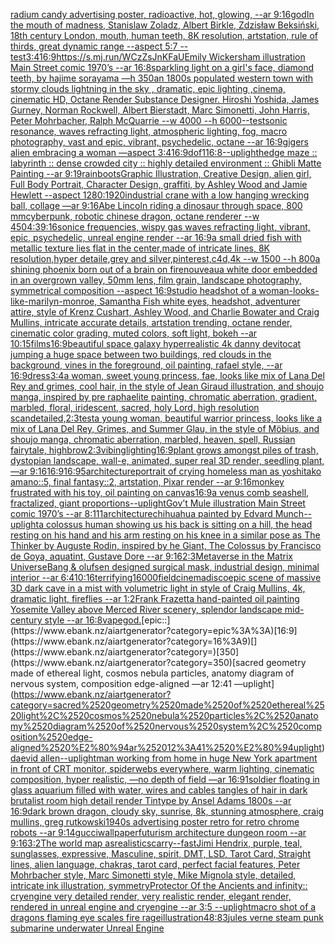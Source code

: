[radium candy advertising poster, radioactive, hot, glowing, --ar 9:16](https://www.ebank.nz/aiartgenerator?category=radium%2520candy%2520advertising%2520poster%2C%2520radioactive%2C%2520hot%2C%2520glowing%2C%2520--ar%25209%3A16)[god](https://www.ebank.nz/aiartgenerator?category=god)[In the mouth of madness, Stanislaw Zoladz, Albert Birkle, Zdzisław Beksiński, 18th century London, mouth, human teeth, 8K resolution, artstation, rule of thirds, great dynamic range --aspect 5:7 --test](https://www.ebank.nz/aiartgenerator?category=In%2520the%2520mouth%2520of%2520madness%2C%2520Stanislaw%2520Zoladz%2C%2520Albert%2520Birkle%2C%2520Zdzis%C5%82aw%2520Beksi%C5%84ski%2C%252018th%2520century%2520London%2C%2520mouth%2C%2520human%2520teeth%2C%25208K%2520resolution%2C%2520artstation%2C%2520rule%2520of%2520thirds%2C%2520great%2520dynamic%2520range%2520--aspect%25205%3A7%2520--test)[3:4](https://www.ebank.nz/aiartgenerator?category=3%3A4)[16:9](https://www.ebank.nz/aiartgenerator?category=16%3A9)[<https://s.mj.run/WCzZsJnKFaU>](https://www.ebank.nz/aiartgenerator?category=%3Chttps%3A//s.mj.run/WCzZsJnKFaU%3E)[Emily Wickersham illustration Main Street comic 1970’s --ar 16:8](https://www.ebank.nz/aiartgenerator?category=Emily%2520Wickersham%2520illustration%2520Main%2520Street%2520comic%25201970%E2%80%99s%2520--ar%252016%3A8)[sparkling light on a girl's face, diamond teeth, by hajime sorayama —h 350](https://www.ebank.nz/aiartgenerator?category=sparkling%2520light%2520on%2520a%2520girl%27s%2520face%2C%2520diamond%2520teeth%2C%2520by%2520hajime%2520sorayama%2520%E2%80%94h%2520350)[an 1800s populated western town with stormy clouds lightning in the sky , dramatic, epic lighting ,cinema, cinematic HD, Octane Render Substance Designer. Hiroshi Yoshida, James Gurney, Norman Rockwell, Albert Bierstadt, Marc Simonetti, John Harris, Peter Mohrbacher, Ralph McQuarrie --w 4000 --h 6000](https://www.ebank.nz/aiartgenerator?category=an%25201800s%2520populated%2520western%2520town%2520with%2520stormy%2520clouds%2520lightning%2520in%2520the%2520sky%2520%2C%2520dramatic%2C%2520epic%2520lighting%2520%2Ccinema%2C%2520cinematic%2520HD%2C%2520Octane%2520Render%2520Substance%2520Designer.%2520Hiroshi%2520Yoshida%2C%2520James%2520Gurney%2C%2520Norman%2520Rockwell%2C%2520Albert%2520Bierstadt%2C%2520Marc%2520Simonetti%2C%2520John%2520Harris%2C%2520Peter%2520Mohrbacher%2C%2520Ralph%2520McQuarrie%2520--w%25204000%2520--h%25206000)[--test](https://www.ebank.nz/aiartgenerator?category=--test)[sonic resonance, waves refracting light, atmospheric lighting, fog, macro photography, vast and epic, vibrant, psychedelic, octane --ar 16:9](https://www.ebank.nz/aiartgenerator?category=sonic%2520resonance%2C%2520waves%2520refracting%2520light%2C%2520atmospheric%2520lighting%2C%2520fog%2C%2520macro%2520photography%2C%2520vast%2520and%2520epic%2C%2520vibrant%2C%2520psychedelic%2C%2520octane%2520--ar%252016%3A9)[gigers alien embracing a woman —aspect 3:4](https://www.ebank.nz/aiartgenerator?category=gigers%2520alien%2520embracing%2520a%2520woman%2520%E2%80%94aspect%25203%3A4)[16:9](https://www.ebank.nz/aiartgenerator?category=16%3A9)[dof](https://www.ebank.nz/aiartgenerator?category=dof)[1](https://www.ebank.nz/aiartgenerator?category=1)[16:8](https://www.ebank.nz/aiartgenerator?category=16%3A8)[--uplight](https://www.ebank.nz/aiartgenerator?category=--uplight)[hedge maze :: labyrinth ::  dense crowded city :: highly detailed environment :: Ghibli Matte Painting --ar 9:19](https://www.ebank.nz/aiartgenerator?category=hedge%2520maze%2520%3A%3A%2520labyrinth%2520%3A%3A%2520%2520dense%2520crowded%2520city%2520%3A%3A%2520highly%2520detailed%2520environment%2520%3A%3A%2520Ghibli%2520Matte%2520Painting%2520--ar%25209%3A19)[rainboots](https://www.ebank.nz/aiartgenerator?category=rainboots)[Graphic Illustration, Creative Design, alien girl, Full Body Portrait, Character Design, graffiti, by Ashley Wood and Jamie Hewlett --aspect 1280:1920](https://www.ebank.nz/aiartgenerator?category=Graphic%2520Illustration%2C%2520Creative%2520Design%2C%2520alien%2520girl%2C%2520Full%2520Body%2520Portrait%2C%2520Character%2520Design%2C%2520graffiti%2C%2520by%2520Ashley%2520Wood%2520and%2520Jamie%2520Hewlett%2520--aspect%25201280%3A1920)[industrial crane with a low hanging wrecking ball, collage —ar 9:16](https://www.ebank.nz/aiartgenerator?category=industrial%2520crane%2520with%2520a%2520low%2520hanging%2520wrecking%2520ball%2C%2520collage%2520%E2%80%94ar%25209%3A16)[Abe Lincoln riding a dinosaur through space, 800 mm](https://www.ebank.nz/aiartgenerator?category=Abe%2520Lincoln%2520riding%2520a%2520dinosaur%2520through%2520space%2C%2520800%2520mm)[cyberpunk, robotic chinese dragon, octane renderer --w 450](https://www.ebank.nz/aiartgenerator?category=cyberpunk%2C%2520robotic%2520chinese%2520dragon%2C%2520octane%2520renderer%2520--w%2520450)[4:3](https://www.ebank.nz/aiartgenerator?category=4%3A3)[9:16](https://www.ebank.nz/aiartgenerator?category=9%3A16)[sonice frequencies, wispy gas waves refracting light, vibrant, epic, psychedelic, unreal engine render --ar 16:9](https://www.ebank.nz/aiartgenerator?category=sonice%2520frequencies%2C%2520wispy%2520gas%2520waves%2520refracting%2520light%2C%2520vibrant%2C%2520epic%2C%2520psychedelic%2C%2520unreal%2520engine%2520render%2520--ar%252016%3A9)[a small dried fish with metallic texture lies flat in the center,made of intricate lines, 8K resolution,hyper detaile,grey and silver,pinterest,c4d,4k --w 1500 --h 800](https://www.ebank.nz/aiartgenerator?category=a%2520small%2520dried%2520fish%2520with%2520metallic%2520texture%2520lies%2520flat%2520in%2520the%2520center%2Cmade%2520of%2520intricate%2520lines%2C%25208K%2520resolution%2Chyper%2520detaile%2Cgrey%2520and%2520silver%2Cpinterest%2Cc4d%2C4k%2520--w%25201500%2520--h%2520800)[a shining phoenix born out of a brain on fire](https://www.ebank.nz/aiartgenerator?category=a%2520shining%2520phoenix%2520born%2520out%2520of%2520a%2520brain%2520on%2520fire)[nouveau](https://www.ebank.nz/aiartgenerator?category=nouveau)[a white door embedded in an overgrown valley, 50mm lens, film grain, landscape photography, symmetrical composition --aspect 16:9](https://www.ebank.nz/aiartgenerator?category=a%2520white%2520door%2520embedded%2520in%2520an%2520overgrown%2520valley%2C%252050mm%2520lens%2C%2520film%2520grain%2C%2520landscape%2520photography%2C%2520symmetrical%2520composition%2520--aspect%252016%3A9)[studio headshot of a woman-looks-like-marilyn-monroe, Samantha Fish white eyes, headshot, adventurer attire, style of Krenz Cushart, Ashley Wood, and Charlie Bowater and Craig Mullins, intricate accurate details, artstation trending, octane render, cinematic color grading, muted colors, soft light, bokeh --ar 10:15](https://www.ebank.nz/aiartgenerator?category=studio%2520headshot%2520of%2520a%2520woman-looks-like-marilyn-monroe%2C%2520Samantha%2520Fish%2520white%2520eyes%2C%2520headshot%2C%2520adventurer%2520attire%2C%2520style%2520of%2520Krenz%2520Cushart%2C%2520Ashley%2520Wood%2C%2520and%2520Charlie%2520Bowater%2520and%2520Craig%2520Mullins%2C%2520intricate%2520accurate%2520details%2C%2520artstation%2520trending%2C%2520octane%2520render%2C%2520cinematic%2520color%2520grading%2C%2520muted%2520colors%2C%2520soft%2520light%2C%2520bokeh%2520--ar%252010%3A15)[films](https://www.ebank.nz/aiartgenerator?category=films)[16:9](https://www.ebank.nz/aiartgenerator?category=16%3A9)[beautiful space galaxy hyperrealistic 4k danny devito](https://www.ebank.nz/aiartgenerator?category=beautiful%2520space%2520galaxy%2520hyperrealistic%25204k%2520danny%2520devito)[cat jumping a huge space between two buildings, red clouds in the background,  vines in the foreground, oil painting, rafael style, --ar 16:9](https://www.ebank.nz/aiartgenerator?category=cat%2520jumping%2520a%2520huge%2520space%2520between%2520two%2520buildings%2C%2520red%2520clouds%2520in%2520the%2520background%2C%2520%2520vines%2520in%2520the%2520foreground%2C%2520oil%2520painting%2C%2520rafael%2520style%2C%2520--ar%252016%3A9)[dress](https://www.ebank.nz/aiartgenerator?category=dress)[3:4](https://www.ebank.nz/aiartgenerator?category=3%3A4)[a woman, sweet young princess, fae, looks like mix of Lana Del Rey and grimes, cool hair, in the style of Jean Giraud illustration, and shoujo manga, inspired by pre raphaelite painting, chromatic aberration, gradient, marbled, floral, iridescent, sacred, holy Lord, high resolution scan](https://www.ebank.nz/aiartgenerator?category=a%2520woman%2C%2520sweet%2520young%2520princess%2C%2520fae%2C%2520looks%2520like%2520mix%2520of%2520Lana%2520Del%2520Rey%2520and%2520grimes%2C%2520cool%2520hair%2C%2520in%2520the%2520style%2520of%2520Jean%2520Giraud%2520illustration%2C%2520and%2520shoujo%2520manga%2C%2520inspired%2520by%2520pre%2520raphaelite%2520painting%2C%2520chromatic%2520aberration%2C%2520gradient%2C%2520marbled%2C%2520floral%2C%2520iridescent%2C%2520sacred%2C%2520holy%2520Lord%2C%2520high%2520resolution%2520scan)[detailed,](https://www.ebank.nz/aiartgenerator?category=detailed%2C)[2:3](https://www.ebank.nz/aiartgenerator?category=2%3A3)[test](https://www.ebank.nz/aiartgenerator?category=test)[a young woman, beautiful warrior princess, looks like a mix of Lana Del Rey, Grimes, and Summer Glau, in the style of Möbius, and shoujo manga, chromatic aberration, marbled, heaven, spell, Russian fairytale, highbrow](https://www.ebank.nz/aiartgenerator?category=a%2520young%2520woman%2C%2520beautiful%2520warrior%2520princess%2C%2520looks%2520like%2520a%2520mix%2520of%2520Lana%2520Del%2520Rey%2C%2520Grimes%2C%2520and%2520Summer%2520Glau%2C%2520in%2520the%2520style%2520of%2520M%C3%B6bius%2C%2520and%2520shoujo%2520manga%2C%2520chromatic%2520aberration%2C%2520marbled%2C%2520heaven%2C%2520spell%2C%2520Russian%2520fairytale%2C%2520highbrow)[2:3](https://www.ebank.nz/aiartgenerator?category=2%3A3)[vibing](https://www.ebank.nz/aiartgenerator?category=vibing)[lighting](https://www.ebank.nz/aiartgenerator?category=lighting)[16:9](https://www.ebank.nz/aiartgenerator?category=16%3A9)[plant grows amongst piles of trash, dystopian landscape, wall-e, animated, super real 3D render, seedling plant, —ar 9:16](https://www.ebank.nz/aiartgenerator?category=plant%2520grows%2520amongst%2520piles%2520of%2520trash%2C%2520dystopian%2520landscape%2C%2520wall-e%2C%2520animated%2C%2520super%2520real%25203D%2520render%2C%2520seedling%2520plant%2C%2520%E2%80%94ar%25209%3A16)[16:9](https://www.ebank.nz/aiartgenerator?category=16%3A9)[16:9](https://www.ebank.nz/aiartgenerator?category=16%3A9)[5](https://www.ebank.nz/aiartgenerator?category=5)[architecture](https://www.ebank.nz/aiartgenerator?category=architecture)[portrait of crying homeless man as yoshitako amano::5, final fantasy::2, artstation, Pixar render --ar 9:16](https://www.ebank.nz/aiartgenerator?category=portrait%2520of%2520crying%2520homeless%2520man%2520as%2520yoshitako%2520amano%3A%3A5%2C%2520final%2520fantasy%3A%3A2%2C%2520artstation%2C%2520Pixar%2520render%2520--ar%25209%3A16)[monkey frustrated with his toy, oil painting on canvas](https://www.ebank.nz/aiartgenerator?category=monkey%2520frustrated%2520with%2520his%2520toy%2C%2520oil%2520painting%2520on%2520canvas)[16:9](https://www.ebank.nz/aiartgenerator?category=16%3A9)[a venus comb seashell, fractalized, giant proportions](https://www.ebank.nz/aiartgenerator?category=a%2520venus%2520comb%2520seashell%2C%2520fractalized%2C%2520giant%2520proportions)[--uplight](https://www.ebank.nz/aiartgenerator?category=--uplight)[Gov’t Mule illustration Main Street comic 1970’s --ar 8:11](https://www.ebank.nz/aiartgenerator?category=Gov%E2%80%99t%2520Mule%2520illustration%2520Main%2520Street%2520comic%25201970%E2%80%99s%2520--ar%25208%3A11)[1](https://www.ebank.nz/aiartgenerator?category=1)[architecture](https://www.ebank.nz/aiartgenerator?category=architecture)[chihuahua painted by Edvard Munch](https://www.ebank.nz/aiartgenerator?category=chihuahua%2520painted%2520by%2520Edvard%2520Munch)[--uplight](https://www.ebank.nz/aiartgenerator?category=--uplight)[a colossus human showing us his back is sitting on a hill, the head resting on his hand and his arm resting on his knee in a similar pose as The Thinker by Auguste Rodin, inspired by he Giant, The Colossus by Francisco de Goya, aquatint, Gustave Dore --ar 9:16](https://www.ebank.nz/aiartgenerator?category=a%2520colossus%2520human%2520showing%2520us%2520his%2520back%2520is%2520sitting%2520on%2520a%2520hill%2C%2520the%2520head%2520resting%2520on%2520his%2520hand%2520and%2520his%2520arm%2520resting%2520on%2520his%2520knee%2520in%2520a%2520similar%2520pose%2520as%2520The%2520Thinker%2520by%2520Auguste%2520Rodin%2C%2520inspired%2520by%2520he%2520Giant%2C%2520The%2520Colossus%2520by%2520Francisco%2520de%2520Goya%2C%2520aquatint%2C%2520Gustave%2520Dore%2520--ar%25209%3A16)[2:3](https://www.ebank.nz/aiartgenerator?category=2%3A3)[Metaverse in the Matrix Universe](https://www.ebank.nz/aiartgenerator?category=Metaverse%2520in%2520the%2520Matrix%2520Universe)[Bang & olufsen designed surgical mask, industrial design, minimal interior --ar 6:4](https://www.ebank.nz/aiartgenerator?category=Bang%2520%26%2520olufsen%2520designed%2520surgical%2520mask%2C%2520industrial%2520design%2C%2520minimal%2520interior%2520--ar%25206%3A4)[10:16](https://www.ebank.nz/aiartgenerator?category=10%3A16)[terrifying](https://www.ebank.nz/aiartgenerator?category=terrifying)[16000](https://www.ebank.nz/aiartgenerator?category=16000)[field](https://www.ebank.nz/aiartgenerator?category=field)[cinema](https://www.ebank.nz/aiartgenerator?category=cinema)[disco](https://www.ebank.nz/aiartgenerator?category=disco)[epic scene of massive 3D dark cave in a mist with volumetric light in style of Craig Mullins, 4k, dramatic light, fireflies --ar 1:2](https://www.ebank.nz/aiartgenerator?category=epic%2520scene%2520of%2520massive%25203D%2520dark%2520cave%2520in%2520a%2520mist%2520with%2520volumetric%2520light%2520in%2520style%2520of%2520Craig%2520Mullins%2C%25204k%2C%2520dramatic%2520light%2C%2520fireflies%2520--ar%25201%3A2)[Frank Frazetta hand-painted oil painting Yosemite Valley above Merced River scenery, splendor landscape mid-century style --ar 16:8](https://www.ebank.nz/aiartgenerator?category=Frank%2520Frazetta%2520hand-painted%2520oil%2520painting%2520Yosemite%2520Valley%2520above%2520Merced%2520River%2520scenery%2C%2520splendor%2520landscape%2520mid-century%2520style%2520--ar%252016%3A8)[vapegod.](https://www.ebank.nz/aiartgenerator?category=vapegod.)[epic::](https://www.ebank.nz/aiartgenerator?category=epic%3A%3A)[16:9](https://www.ebank.nz/aiartgenerator?category=16%3A9)[](https://www.ebank.nz/aiartgenerator?category=)[350](https://www.ebank.nz/aiartgenerator?category=350)[sacred geometry made of ethereal light, cosmos nebula particles, anatomy diagram of nervous system, composition edge-aligned —ar 12:41 —uplight](https://www.ebank.nz/aiartgenerator?category=sacred%2520geometry%2520made%2520of%2520ethereal%2520light%2C%2520cosmos%2520nebula%2520particles%2C%2520anatomy%2520diagram%2520of%2520nervous%2520system%2C%2520composition%2520edge-aligned%2520%E2%80%94ar%252012%3A41%2520%E2%80%94uplight)[daevid allen](https://www.ebank.nz/aiartgenerator?category=daevid%2520allen)[--uplight](https://www.ebank.nz/aiartgenerator?category=--uplight)[man working from home in huge New York apartment in front of CRT monitor, spiderwebs everywhere, warm lighting, cinematic composition, hyper realistic, —no depth of field —ar 16:9](https://www.ebank.nz/aiartgenerator?category=man%2520working%2520from%2520home%2520in%2520huge%2520New%2520York%2520apartment%2520in%2520front%2520of%2520CRT%2520monitor%2C%2520spiderwebs%2520everywhere%2C%2520warm%2520lighting%2C%2520cinematic%2520composition%2C%2520hyper%2520realistic%2C%2520%E2%80%94no%2520depth%2520of%2520field%2520%E2%80%94ar%252016%3A9)[1](https://www.ebank.nz/aiartgenerator?category=1)[soldier floating in glass aquarium filled with water, wires and cables tangles of hair in dark brutalist room high detail render Tintype by Ansel Adams 1800s --ar 16:9](https://www.ebank.nz/aiartgenerator?category=soldier%2520floating%2520in%2520glass%2520aquarium%2520filled%2520with%2520water%2C%2520wires%2520and%2520cables%2520tangles%2520of%2520hair%2520in%2520dark%2520brutalist%2520room%2520high%2520detail%2520render%2520Tintype%2520by%2520Ansel%2520Adams%25201800s%2520--ar%252016%3A9)[dark brown dragon, cloudy sky, sunrise, 8k, stunning atmosphere, craig mullins, greg rutkowski](https://www.ebank.nz/aiartgenerator?category=dark%2520brown%2520dragon%2C%2520cloudy%2520sky%2C%2520sunrise%2C%25208k%2C%2520stunning%2520atmosphere%2C%2520craig%2520mullins%2C%2520greg%2520rutkowski)[1940s advertising poster retro for retro chrome robots --ar 9:14](https://www.ebank.nz/aiartgenerator?category=1940s%2520advertising%2520poster%2520retro%2520for%2520retro%2520chrome%2520robots%2520--ar%25209%3A14)[gucci](https://www.ebank.nz/aiartgenerator?category=gucci)[wallpaper](https://www.ebank.nz/aiartgenerator?category=wallpaper)[futurism  architecture dungeon room --ar 9:16](https://www.ebank.nz/aiartgenerator?category=futurism%2520%2520architecture%2520dungeon%2520room%2520--ar%25209%3A16)[3:2](https://www.ebank.nz/aiartgenerator?category=3%3A2)[The world map as](https://www.ebank.nz/aiartgenerator?category=The%2520world%2520map%2520as)[realistic](https://www.ebank.nz/aiartgenerator?category=realistic)[scarry](https://www.ebank.nz/aiartgenerator?category=scarry)[--fast](https://www.ebank.nz/aiartgenerator?category=--fast)[Jimi Hendrix, purple, teal, sunglasses, expressive, Masculine, spirit, DMT, LSD, Tarot Card, Straight lines, alien language, chakras, tarot card, perfect facial features, Peter Mohrbacher style, Marc Simonetti style, Mike Mignola style, detailed, intricate ink illustration, symmetry](https://www.ebank.nz/aiartgenerator?category=Jimi%2520Hendrix%2C%2520purple%2C%2520teal%2C%2520sunglasses%2C%2520expressive%2C%2520Masculine%2C%2520spirit%2C%2520DMT%2C%2520LSD%2C%2520Tarot%2520Card%2C%2520Straight%2520lines%2C%2520alien%2520language%2C%2520chakras%2C%2520tarot%2520card%2C%2520perfect%2520facial%2520features%2C%2520Peter%2520Mohrbacher%2520style%2C%2520Marc%2520Simonetti%2520style%2C%2520Mike%2520Mignola%2520style%2C%2520detailed%2C%2520intricate%2520ink%2520illustration%2C%2520symmetry)[Protector Of the Ancients and infinity:: cryengine very detailed render, very realistic render, elegant render, rendered in unreal engine and cryengine --ar 3:5 --uplight](https://www.ebank.nz/aiartgenerator?category=Protector%2520Of%2520the%2520Ancients%2520and%2520infinity%3A%3A%2520cryengine%2520very%2520detailed%2520render%2C%2520very%2520realistic%2520render%2C%2520elegant%2520render%2C%2520rendered%2520in%2520unreal%2520engine%2520and%2520cryengine%2520--ar%25203%3A5%2520--uplight)[macro shot of a dragons flaming eye scales fire rage](https://www.ebank.nz/aiartgenerator?category=macro%2520shot%2520of%2520a%2520dragons%2520flaming%2520eye%2520scales%2520fire%2520rage)[illustration](https://www.ebank.nz/aiartgenerator?category=illustration)[48:83](https://www.ebank.nz/aiartgenerator?category=48%3A83)[jules verne steam punk submarine underwater Unreal Engine](https://www.ebank.nz/aiartgenerator?category=jules%2520verne%2520steam%2520punk%2520submarine%2520underwater%2520Unreal%2520Engine)